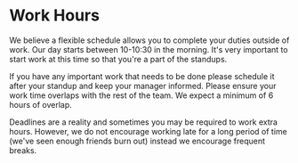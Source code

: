 # Work Hours

We believe a flexible schedule allows you to complete your duties outside of work. Our day starts between 10-10:30 in the morning. It's very important to start work at this time so that you're a part of the standups.

If you have any important work that needs to be done please schedule it after your standup and keep your manager informed. Please ensure your work time overlaps with the rest of the team. We expect a minimum of 6 hours of overlap.

Deadlines are a reality and sometimes you may be required to work extra hours. However, we do not encourage working late for a long period of time \(we've seen enough friends burn out\) instead we encourage frequent breaks.

